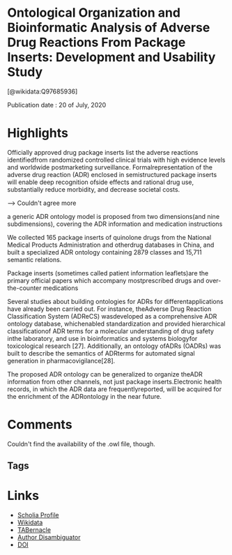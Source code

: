 
Ontological Organization and Bioinformatic Analysis of Adverse Drug Reactions From Package Inserts: Development and Usability Study
===================================================================================================================================
  
  [@wikidata:Q97685936]  
  
Publication date : 20 of July, 2020  

# Highlights

 Officially approved drug package inserts list the adverse reactions identifiedfrom randomized controlled clinical trials with high evidence levels and worldwide postmarketing surveillance. Formalrepresentation of the adverse drug reaction (ADR) enclosed in semistructured package inserts will enable deep recognition ofside effects and rational drug use, substantially reduce morbidity, and decrease societal costs.

 --> Couldn't agree more

a generic ADR ontology model is proposed from two dimensions(and nine subdimensions), covering the ADR information and medication instructions

We collected 165 package inserts of quinolone drugs from the National Medical Products Administration and otherdrug databases in China, and built a specialized ADR ontology containing 2879 classes and 15,711 semantic relations. 

Package inserts (sometimes called patient information leaflets)are the primary official papers which accompany mostprescribed drugs and over-the-counter medications

Several studies about building ontologies for ADRs for differentapplications have  already been carried out. For instance, theAdverse Drug Reaction Classification System (ADReCS) wasdeveloped as a comprehensive ADR ontology database, whichenabled standardization and provided hierarchical classificationof ADR terms for a molecular understanding of drug safety inthe laboratory, and use in bioinformatics and systems biologyfor toxicological research [27].  Additionally,  an ontology ofADRs (OADRs) was built to describe the semantics of ADRterms for automated signal generation in pharmacovigilance[28].

The proposed ADR ontology can be generalized to organize theADR information from other channels, not just package inserts.Electronic health records, in which the ADR data are frequentlyreported, will be acquired for the enrichment of the ADRontology in the near future.

# Comments

Couldn't find the availability of the .owl file, though.
## Tags

# Links
  
 * [Scholia Profile](https://scholia.toolforge.org/work/Q97685936)  
 * [Wikidata](https://www.wikidata.org/wiki/Q97685936)  
 * [TABernacle](https://tabernacle.toolforge.org/?#/tab/manual/Q97685936/P921%3BP4510)  
 * [Author Disambiguator](https://author-disambiguator.toolforge.org/work_item_oauth.php?id=Q97685936&batch_id=&match=1&author_list_id=&doit=Get+author+links+for+work)  
 * [DOI](https://doi.org/10.2196/20443)  
